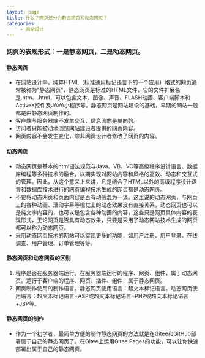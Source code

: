 ```yaml
---
layout: page
title: 什么？网页还分为静态网页和动态网页？
categories:
     - 网站设计
---
```


### 网页的表现形式：一是静态网页，二是动态网页。

#### 静态网页
- 在网站设计中，纯粹HTML（标准通用标记语言下的一个应用）格式的网页通常被称为“静态网页”，静态网页是标准的HTML文件，它的文件扩展名是.htm、.html，可以包含文本、图像、声音、FLASH动画、客户端脚本和ActiveX控件及JAVA小程序等。静态网页是网站建设的基础，早期的网站一般都是由静态网页制作的。
- 客户端与服务器端不发生交互，信息流向是单向的。
- 访问者只能被动地浏览网站建设者提供的网页内容。
- 网页内容不会发生变化，除非网页设计者修改了网页的内容。

#### 动态网页
- 动态网页是基本的html语法规范与Java、VB、VC等高级程序设计语言、数据库编程等多种技术的融合，以期实现对网站内容和风格的高效、动态和交互式的管理。因此，从这个意义上来讲，凡是结合了HTML以外的高级程序设计语言和数据库技术进行的网页编程技术生成的网页都是动态网页。
- 不要将动态网页和页面内容是否有动感混为一谈。这里说的动态网页，与网页上的各种动画、滚动字幕等视觉上的动态效果没有直接关系，动态网页也可以是纯文字内容的，也可以是包含各种动画的内容，这些只是网页具体内容的表现形式，无论网页是否具有动态效果，只要是采用了动态网站技术生成的网页都可以称为动态网页。
- 采用动态网页技术的网站可以实现更多的功能，如用户注册、用户登录、在线调查、用户管理、订单管理等等。

#### 静态网页和动态网页的区别
1. 程序是否在服务器端运行。在服务器端运行的程序、网页、组件，属于动态网页。运行于客户端的程序、网页、插件、组件，属于静态网页。
2. 网页制作使用的制作语言。静态网页使用语言：超文本标记语言。动态网页使用语言：超文本标记语言+ASP或超文本标记语言+PHP或超文本标记语言+JSP等。

#### 静态网页的制作
- 作为一个初学者，最简单方便的制作静态网页的方法就是在Gitee和GitHub部署属于自己的静态网页了。在Gitee上运用Gitee Pages的功能，可以让你快速部署出属于自己的静态网页。
